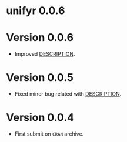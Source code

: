 # unifyr 0.0.6

# Version 0.0.6
* Improved [DESCRIPTION](DESCRIPTION).

# Version 0.0.5
* Fixed minor bug related with [DESCRIPTION](DESCRIPTION).

# Version 0.0.4
* First submit on `CRAN` archive.
